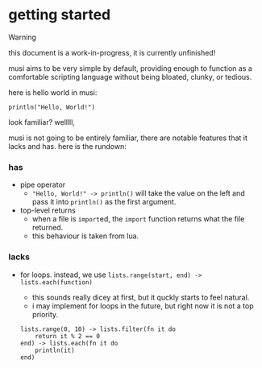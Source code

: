 # getting started

> [!WARNING]
> this document is a work-in-progress, it is currently unfinished!

musi aims to be very simple by default, providing enough to function as a
comfortable scripting language without being bloated, clunky, or tedious.

here is hello world in musi:

```musi
println("Hello, World!")
```

look familiar? welllll,

musi is not going to be entirely familiar, there are notable features that it
lacks and has. here is the rundown:

### has

- pipe operator
	- `"Hello, World!" -> println()` will take the value on the left and pass it
	into `println()` as the first argument.
- top-level returns
	- when a file is `import`ed, the `import` function returns what the file
	returned.
	- this behaviour is taken from lua.

### lacks

- for loops. instead, we use `lists.range(start, end) -> lists.each(function)`
	- this sounds really dicey at first, but it quckly starts to feel natural.
	- i may implement for loops in the future, but right now it is not a top
	priority.

	```musi
	lists.range(0, 10) -> lists.filter(fn it do
		return it % 2 == 0
	end) -> lists.each(fn it do
		println(it)
	end)
	```
